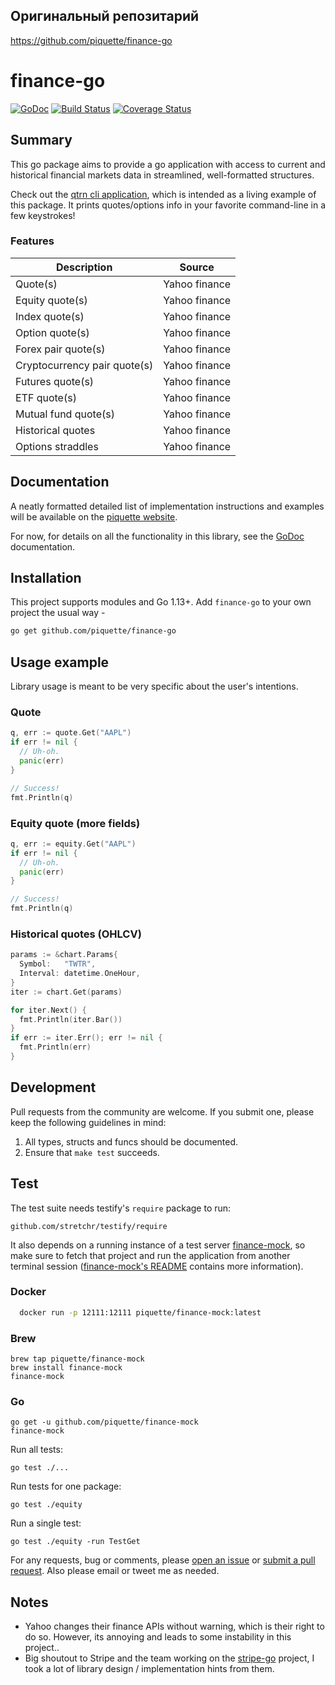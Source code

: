 ##  Оригинальный репозитарий    
https://github.com/piquette/finance-go    

# finance-go

[![GoDoc](http://img.shields.io/badge/godoc-reference-blue.svg)](http://godoc.org/github.com/piquette/finance-go) [![Build Status](https://travis-ci.org/piquette/finance-go.svg?branch=master)](https://travis-ci.org/piquette/finance-go) [![Coverage Status](https://coveralls.io/repos/github/piquette/finance-go/badge.svg?branch=master)](https://coveralls.io/github/piquette/finance-go?branch=master)

## Summary

This go package aims to provide a go application with access to current and historical financial markets data in streamlined, well-formatted structures.

Check out the [qtrn cli application][qtrn], which is intended as a living example of this package. It prints quotes/options info in your favorite command-line in a few keystrokes!

### Features

Description | Source
--- | ---
Quote(s) | Yahoo finance
Equity quote(s) | Yahoo finance
Index quote(s) | Yahoo finance
Option quote(s) | Yahoo finance
Forex pair quote(s) | Yahoo finance
Cryptocurrency pair quote(s) | Yahoo finance
Futures quote(s) | Yahoo finance
ETF quote(s) | Yahoo finance
Mutual fund quote(s) | Yahoo finance
Historical quotes | Yahoo finance
Options straddles | Yahoo finance

## Documentation

A neatly formatted detailed list of implementation instructions and examples will be available on the [piquette website][api-docs].

For now, for details on all the functionality in this library, see the [GoDoc][godoc] documentation.

## Installation

This project supports modules and Go 1.13+. Add `finance-go` to your own project the usual way -

```sh
go get github.com/piquette/finance-go
```

## Usage example

Library usage is meant to be very specific about the user's intentions.

### Quote
```go
q, err := quote.Get("AAPL")
if err != nil {
  // Uh-oh.  
  panic(err)
}

// Success!
fmt.Println(q)
```

### Equity quote (more fields)
```go
q, err := equity.Get("AAPL")
if err != nil {
  // Uh-oh.  
  panic(err)
}

// Success!
fmt.Println(q)
```

### Historical quotes (OHLCV)
```go
params := &chart.Params{
  Symbol:   "TWTR",
  Interval: datetime.OneHour,
}
iter := chart.Get(params)

for iter.Next() {
  fmt.Println(iter.Bar())
}
if err := iter.Err(); err != nil {
  fmt.Println(err)
}
```

## Development

Pull requests from the community are welcome. If you submit one, please keep
the following guidelines in mind:

1. All types, structs and funcs should be documented.
2. Ensure that `make test` succeeds.

## Test

The test suite needs testify's `require` package to run:

    github.com/stretchr/testify/require

It also depends on a running instance of a test server [finance-mock], so make sure to fetch that project and run the application from another terminal session ([finance-mock's README][finance-mock] contains more information).

### Docker
```sh
  docker run -p 12111:12111 piquette/finance-mock:latest
```
### Brew

    brew tap piquette/finance-mock
    brew install finance-mock
    finance-mock

### Go

    go get -u github.com/piquette/finance-mock
    finance-mock

Run all tests:

    go test ./...

Run tests for one package:

    go test ./equity

Run a single test:

    go test ./equity -run TestGet

For any requests, bug or comments, please [open an issue][issues] or [submit a
pull request][pulls]. Also please email or tweet me as needed.

## Notes
- Yahoo changes their finance APIs without warning, which is their right to do so. However, its annoying and leads to some instability in this project..
- Big shoutout to Stripe and the team working on the [stripe-go][stripe] project, I took a lot of library design / implementation hints from them.

[godoc]: http://godoc.org/github.com/piquette/finance-go
[issues]: https://github.com/piquette/finance-go/issues/new
[qtrn]: https://github.com/piquette/qtrn
[pulls]: https://github.com/piquette/finance-go/pulls
[finance-mock]: https://github.com/piquette/finance-mock
[stripe]: https://github.com/stripe/stripe-go
[api-docs]: https://piquette.io/projects/finance-go/
